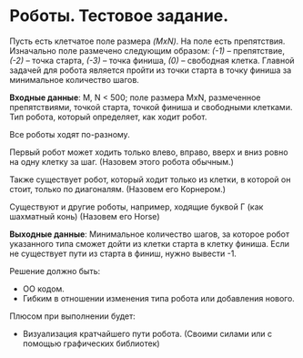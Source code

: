 Роботы. Тестовое задание.
=========


Пусть есть клетчатое поле размера _(MxN)_.  На поле есть препятствия. 
Изначально поле размечено следующим образом: 
_(-1)_  – препятствие, _(-2)_ – точка старта, _(-3)_ – точка финиша, _(0)_ – свободная клетка.
Главной задачей для робота является пройти из точки старта в точку финиша за минимальное количество шагов.


__Входные данные__: M, N < 500;  поле размера MxN, размеченное препятствиями, точкой старта, точкой финиша и свободными клетками. 
Тип робота, который определяет, как ходит робот.

Все роботы ходят по-разному. 

Первый робот может ходить только влево, вправо, вверх и вниз ровно на одну клетку за шаг. (Назовем этого робота обычным.)

Также существует робот, который ходит только из клетки, в которой он стоит, только по диагоналям. (Назовем его Корнером.)

Существуют и другие роботы, например, ходящие буквой Г (как шахматный конь) (Назовем его Horse)


__Выходные данные__: Минимальное количество шагов, за которое робот указанного типа сможет дойти из клетки старта в клетку финиша.
Если не существует пути из старта в финиш, нужно вывести -1.

Решение должно быть:

* ОО кодом.
* Гибким в отношении изменения типа робота или добавления нового.

Плюсом при выполнении будет:

* Визуализация кратчайшего пути робота.  (Своими силами или с помощью графических библиотек)